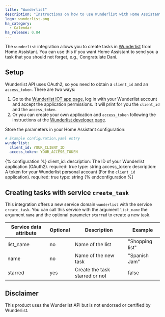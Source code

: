 ```yaml
---
title: "Wunderlist"
description: "Instructions on how to use Wunderlist with Home Assistant."
logo: wunderlist.png
ha_category:
  - Calendar
ha_release: 0.84
---
```


The `wunderlist` integration allows you to create tasks in [Wunderlist](https://www.wunderlist.com) from Home Assistant. You can use this if you want Home Assistant to send you a task that you should not forget, e.g., Congratulate Dani.

## Setup

Wunderlist API uses OAuth2, so you need to obtain a `client_id` and an `access_token`.
There are two ways:

1. Go to the [Wunderlist IOT app page](https://wunderlist-iot.herokuapp.com), log in with your Wunderlist account and accept the application permissions.
   It will print for you the `client_id` and the `access_token`.
2. Or you can create your own application and `access_token` following the instructions at the [Wunderlist developer page](https://developer.wunderlist.com/).

Store the parameters in your Home Assistant configuration:

```yaml
# Example configuration.yaml entry
wunderlist:
  client_id: YOUR_CLIENT_ID
  access_token: YOUR_ACCESS_TOKEN
```

{% configuration %}
client_id:
  description: The ID of your Wunderlist application (OAuth2).
  required: true
  type: string
access_token:
  description: A token for your Wunderlist personal account (For the ``client_id`` application).
  required: true
  type: string
{% endconfiguration %}

## Creating tasks with service `create_task`

This integration offers a new service domain `wunderlist` with the service `create_task`.
You can call this service with the argument  `list_name` the argument `name` and the optional parameter `starred` to create a new task.

| Service data attribute | Optional | Description | Example |
|------------------------|----------|-------------|---------|
| list_name | no  | Name of the list | "Shopping list"
| name      | no  | Name of the new task | "Spanish Jam" |
| starred   | yes | Create the task starred or not | false |

## Disclaimer

This product uses the Wunderlist API but is not endorsed or certified by Wunderlist.
